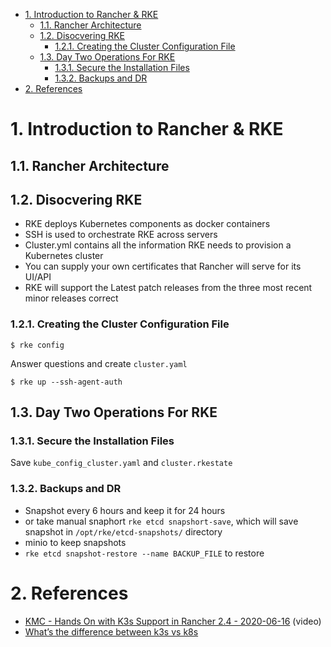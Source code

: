 

- [1. Introduction to Rancher & RKE](#1-introduction-to-rancher--rke)
  - [1.1. Rancher Architecture](#11-rancher-architecture)
  - [1.2. Disocvering RKE](#12-disocvering-rke)
    - [1.2.1. Creating the Cluster Configuration File](#121-creating-the-cluster-configuration-file)
  - [1.3. Day Two Operations For RKE](#13-day-two-operations-for-rke)
    - [1.3.1. Secure the Installation Files](#131-secure-the-installation-files)
    - [1.3.2. Backups and DR](#132-backups-and-dr)
- [2. References](#2-references)


# 1. Introduction to Rancher & RKE

## 1.1. Rancher Architecture

## 1.2. Disocvering RKE

- RKE deploys Kubernetes components as docker containers
- SSH is used to orchestrate RKE across servers
- Cluster.yml contains all the information RKE needs to provision a Kubernetes cluster
- You can supply your own certificates that Rancher will serve for its UI/API
- RKE will support the Latest patch releases from the three most recent minor releases correct

### 1.2.1. Creating the Cluster Configuration File
```
$ rke config
```
Answer questions and create `cluster.yaml`

```
$ rke up --ssh-agent-auth
```

## 1.3. Day Two Operations For RKE

### 1.3.1. Secure the Installation Files

Save `kube_config_cluster.yaml` and `cluster.rkestate`

### 1.3.2. Backups and DR

- Snapshot every 6 hours and keep it for 24 hours
- or take manual snaphort `rke etcd snapshort-save`, which will save snapshot in `/opt/rke/etcd-snapshots/` directory
- minio to keep snapshots
- `rke etcd snapshot-restore --name BACKUP_FILE` to restore

# 2. References
- [KMC - Hands On with K3s Support in Rancher 2.4 - 2020-06-16](https://www.youtube.com/watch?v=7tPseWagth8) (video)
- [What’s the difference between k3s vs k8s](https://www.civo.com/blog/k8s-vs-k3s)